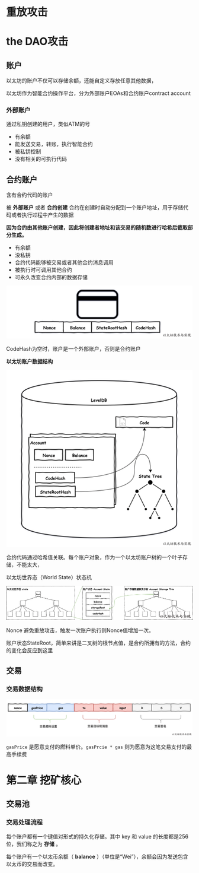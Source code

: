 # 重放攻击



# the DAO攻击





## 账户

以太坊的账户不仅可以存储余额，还能自定义存放任意其他数据，

以太坊作为智能合约操作平台，分为外部账户EOAs和合约账户contract account

### 外部账户

通过私钥创建的用户，类似ATM的号

- 有余额
- 能发送交易，转账，执行智能合约
- 被私钥控制
- 没有相关的可执行代码

## 合约账户

含有合约代码的账户

被 **外部账户**  或者 **合约创建** 合约在创建时自动分配到一个账户地址，用于存储代码或者执行过程中产生的数据

**因为合约由其他账户创建，因此将创建者地址和该交易的随机数进行哈希后截取部分生成。**

- 有余额
- 没私钥
- 合约代码能够被交易或者其他合约消息调用
- 被执行时可调用其他合约
- 可永久改变合约内部的数据存储

![以太坊账户数据结构](%E4%BB%A5%E5%A4%AA%E5%9D%8A%E6%8A%80%E6%9C%AF%E4%B8%8E%E5%AE%9E%E7%8E%B0.assets/14_%E4%BB%A5%E5%A4%AA%E5%9D%8A%E8%B4%A6%E6%88%B7%E6%95%B0%E6%8D%AE%E7%BB%93%E6%9E%841.png!de)



CodeHash为空时，账户是一个外部账户，否则是合约账户

**以太坊账户数据结构**

![以太坊账户数据存储结构](%E4%BB%A5%E5%A4%AA%E5%9D%8A%E6%8A%80%E6%9C%AF%E4%B8%8E%E5%AE%9E%E7%8E%B0.assets/14_%E4%BB%A5%E5%A4%AA%E5%9D%8A%E8%B4%A6%E6%88%B7%E6%95%B0%E6%8D%AE%E5%AD%98%E5%82%A8%E7%BB%93%E6%9E%84.png!de)

合约代码通过哈希值关联。每个账户对象，作为一个以太坊账户树的一个叶子存储，不能太大，

以太坊世界态（World State）状态机



![以太坊世界态](%E4%BB%A5%E5%A4%AA%E5%9D%8A%E6%8A%80%E6%9C%AF%E4%B8%8E%E5%AE%9E%E7%8E%B0.assets/19_ethereum-global-state.png!de)





Nonce 避免重放攻击，触发一次账户执行则Nonce值增加一次。



账户状态StateRoot，简单来讲是二叉树的根节点值，是合约所拥有的方法，合约的变化会反应到这里







## 交易

### 交易数据结构

![以太坊交易数据结构](%E4%BB%A5%E5%A4%AA%E5%9D%8A%E6%8A%80%E6%9C%AF%E4%B8%8E%E5%AE%9E%E7%8E%B0.assets/24_transaction-struct.png!de)

 `gasPrice` 是愿意支付的燃料单价。`gasPrcie * gas` 则为愿意为这笔交易支付的最高手续费





# 第二章 挖矿核心

## 交易池

### 交易处理流程

每个账户都有一个键值对形式的持久化存储。其中 key 和 value 的长度都是256位，我们称之为 **存储** 。

每个账户有一个以太币余额（ **balance** ）（单位是“Wei”），余额会因为发送包含以太币的交易而改变。


